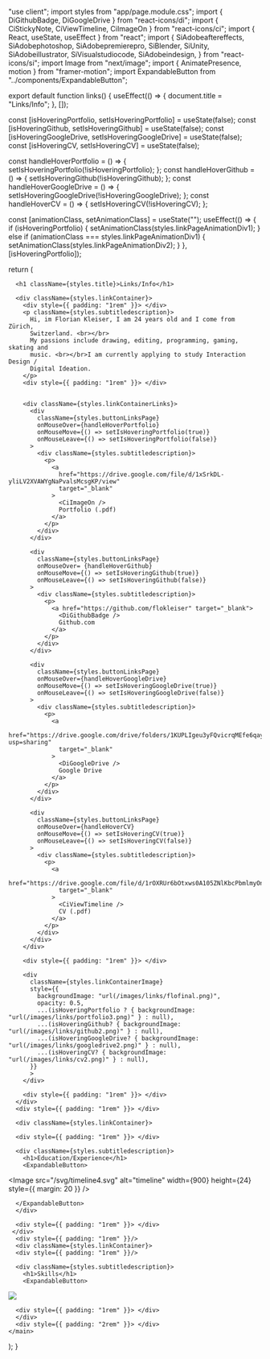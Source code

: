 "use client";
import styles from "app/page.module.css";
import { DiGithubBadge, DiGoogleDrive } from "react-icons/di";
import { CiStickyNote, CiViewTimeline, CiImageOn } from "react-icons/ci";
import { React, useState, useEffect } from "react";
import {
  SiAdobeaftereffects,
  SiAdobephotoshop,
  SiAdobepremierepro,
  SiBlender,
  SiUnity,
  SiAdobeillustrator,
  SiVisualstudiocode,
  SiAdobeindesign,
} from "react-icons/si";
import Image from "next/image";
import { AnimatePresence, motion } from "framer-motion";
import ExpandableButton from "../components/ExpandableButton";

export default function links() {
  useEffect(() => {
    document.title = "Links/Info";
  }, []);

  const [isHoveringPortfolio, setIsHoveringPortfolio] = useState(false);
  const [isHoveringGithub, setIsHoveringGithub] = useState(false);
  const [isHoveringGoogleDrive, setIsHoveringGoogleDrive] = useState(false);
  const [isHoveringCV, setIsHoveringCV] = useState(false);

  const handleHoverPortfolio = () => {
    setIsHoveringPortfolio(!isHoveringPortfolio);
  };
  const handleHoverGithub = () => {
    setIsHoveringGithub(!isHoveringGithub);
  };
  const handleHoverGoogleDrive = () => {
    setIsHoveringGoogleDrive(!isHoveringGoogleDrive);
  };
  const handleHoverCV = () => {
    setIsHoveringCV(!isHoveringCV);
  };

  const [animationClass, setAnimationClass] = useState("");
  useEffect(() => {
    if (isHoveringPortfolio) {
      setAnimationClass(styles.linkPageAnimationDiv1);
    } else if (animationClass === styles.linkPageAnimationDiv1) {
      setAnimationClass(styles.linkPageAnimationDiv2);
    }
  }, [isHoveringPortfolio]);



  return (
    <main className={styles.main}>
      <div
        className="relative 
   flex 
   place-items-center 
   before:absolute 
   before:h-[300px] 
   before:w-[480px] 
   before:-translate-x-1/2 
   before:rounded-full 
   before:bg-gradient-radial 
   before:from-white 
   before:to-transparent 
   before:blur-2xl 
   before:content-[''] 
   after:absolute 
   after:-z-20 
   after:h-[180px] 
   after:w-[240px] 
   after:translate-x-1/3 
   after:bg-gradient-conic 
   after:from-sky-200 
   after:via-blue-200 
   after:blur-2xl 
   after:content-[''] 
   before:dark:bg-gradient-to-br 
   before:dark:from-transparent 
   before:dark:to-blue-700 
   before:dark:opacity-10 
   after:dark:from-sky-900 
   after:dark:via-[#0141ff] 
   after:dark:opacity-40 
   before:lg:h-[360px] 
   z-[-1]"
      ></div>

      <h1 className={styles.title}>Links/Info</h1>

      <div className={styles.linkContainer}>
        <div style={{ padding: "1rem" }}> </div>
        <p className={styles.subtitledescription}>
          Hi, im Florian Kleiser, I am 24 years old and I come from Zürich,
          Switzerland. <br></br>
          My passions include drawing, editing, programming, gaming, skating and
          music. <br></br>I am currently applying to study Interaction Design /
          Digital Ideation.
        </p>
        <div style={{ padding: "1rem" }}> </div>


        <div className={styles.linkContainerLinks}>
          <div
            className={styles.buttonLinksPage}
            onMouseOver={handleHoverPortfolio}
            onMouseMove={() => setIsHoveringPortfolio(true)}
            onMouseLeave={() => setIsHoveringPortfolio(false)}
          >
            <div className={styles.subtitledescription}>
              <p>
                <a
                  href="https://drive.google.com/file/d/1xSrkDL-yliLV2XVAWYgNaPvalsMcsgKP/view"
                  target="_blank"
                >
                  <CiImageOn />
                  Portfolio (.pdf)
                </a>
              </p>
            </div>
          </div>

          <div
            className={styles.buttonLinksPage}
            onMouseOver= {handleHoverGithub}
            onMouseMove={() => setIsHoveringGithub(true)}
            onMouseLeave={() => setIsHoveringGithub(false)}
          >
            <div className={styles.subtitledescription}>
              <p>
                <a href="https://github.com/flokleiser" target="_blank">
                  <DiGithubBadge />
                  Github.com
                </a>
              </p>
            </div>
          </div>

          <div
            className={styles.buttonLinksPage}
            onMouseOver={handleHoverGoogleDrive}
            onMouseMove={() => setIsHoveringGoogleDrive(true)}
            onMouseLeave={() => setIsHoveringGoogleDrive(false)}
          >
            <div className={styles.subtitledescription}>
              <p>
                <a
                  href="https://drive.google.com/drive/folders/1KUPLIgeu3yFQvicrqMEfe6qayze_X2ea?usp=sharing"
                  target="_blank"
                >
                  <DiGoogleDrive />
                  Google Drive
                </a>
              </p>
            </div>
          </div>

          <div
            className={styles.buttonLinksPage}
            onMouseOver={handleHoverCV}
            onMouseMove={() => setIsHoveringCV(true)}
            onMouseLeave={() => setIsHoveringCV(false)}
          >
            <div className={styles.subtitledescription}>
              <p>
                <a
                  href="https://drive.google.com/file/d/1rOXRUr6bOtxws0A105ZNlKbcPbmlmyOn/view"
                  target="_blank"
                >
                  <CiViewTimeline />
                  CV (.pdf)
                </a>
              </p>
            </div>
          </div>
        </div>

        <div style={{ padding: "1rem" }}> </div>

        <div
          className={styles.linkContainerImage}
          style={{
            backgroundImage: "url(/images/links/flofinal.png)", 
            opacity: 0.5, 
            ...(isHoveringPortfolio ? { backgroundImage: "url(/images/links/portfolio3.png)" } : null),
            ...(isHoveringGithub? { backgroundImage: "url(/images/links/github2.png)" } : null),
            ...(isHoveringGoogleDrive? { backgroundImage: "url(/images/links/googledrive2.png)" } : null),
            ...(isHoveringCV? { backgroundImage: "url(/images/links/cv2.png)" } : null),
          }}
          >
        </div>

        <div style={{ padding: "1rem" }}> </div>
      </div>  
      <div style={{ padding: "1rem" }}> </div>
      
      <div className={styles.linkContainer}>

      <div style={{ padding: "1rem" }}> </div>

      <div className={styles.subtitledescription}>
        <h1>Education/Experience</h1>
        <ExpandableButton>

<Image
  src="/svg/timeline4.svg"
  alt="timeline"
  width={900}
  height={24}
  style={{ margin: 20 }}
/>

      </ExpandableButton>
      </div>

      <div style={{ padding: "1rem" }}> </div>
     </div>
      <div style={{ padding: "1rem" }}/>
      <div className={styles.linkContainer}>
      <div style={{ padding: "1rem" }}/> 

      <div className={styles.subtitledescription}>
        <h1>Skills</h1>
        <ExpandableButton>

<div style={{ padding: "1rem" }}></div>
<div className="flex relative flex-wrap justify-center gap-2">
  <div className="flex  gap-2">
<SiAdobeillustrator size={60} />
<SiAdobephotoshop size={60} />
<SiAdobeindesign size={60} />
<SiAdobepremierepro size={60} />
<SiAdobeaftereffects size={60} />
<SiVisualstudiocode size={60} />
<SiBlender size={60} />
<SiUnity size={60} />
<Image
src="/svg/logic.svg"
width={60}
height={24}
style={{ filter: "invert(1)" }}
/>
</div>
</div>
<div style={{ padding: "1rem" }}></div>

</ExpandableButton>
      </div>

      <div style={{ padding: "1rem" }}> </div>
      </div>
      <div style={{ padding: "2rem" }}> </div>
    </main>
  );
}
